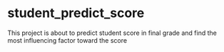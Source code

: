 # student_predict_score
This project is about to predict student score in final grade and find the most influencing factor toward the score
